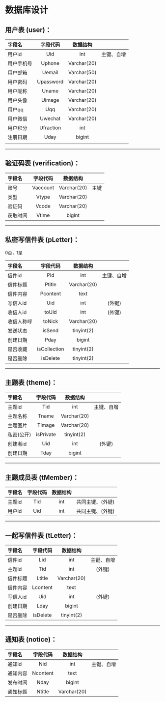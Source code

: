 # 数据库设计

## 用户表 (user)：

| 字段名 | 字段代码 |    数据结构   |     |
|  :-   |   :-:   |     :-:     | :-: |
|用户id  |  Uid    | int | 主键、自增 |
|用户手机号| Uphone | Varchar(20)| |
|用户邮箱|  Uemail  | Varchar(50) ||
|用户密码| Upassword| Varchar(20)||
|用户昵称| Uname    | Varchar(20)||
|用户头像| Uimage   | Varchar(20)||
|用户qq | Uqq      | Varchar(20)||
|用户微信| Uwechat  | Varchar(20)||
|用户积分| Ufraction|   int||
|注册日期| Uday     | bigint||
||  | ||

---

## 验证码表 (verification)：
| 字段名 | 字段代码 |    数据结构   |     |
|  :-   |   :-:   |     :-:     | :-: |
|  账号  | Vaccount | Varchar(20) | 主键 |
|  类型  |   Vtype  | Varchar(20) |
| 验证码 |   Vcode  | Varchar(20) |
|获取时间|   Vtime  | bigint   |

---

## 私密写信件表 (pLetter)：

0否，1是

| 字段名 | 字段代码 |    数据结构   |     |
|  :-   |   :-:   |     :-:     | :-: |
|信件id  |   Pid   | int | 主键、自增 |
|信件标题|  Ptitle  | Varchar(20) ||
|信件内容| Pcontent | text ||
|写信人id| Uid | int | (外键) |
|收信人id|  toUid  | int | (外键) |
|收信人称呼| toNick | Varchar(20) ||
|发送状态|  isSend | tinyint(2) ||
|创建日期|   Pday  | bigint ||
|是否收藏| isCollection | tinyint(2)  ||
|是否删除| isDelete | tinyint(2)  ||

---

## 主题表 (theme)：

| 字段名 | 字段代码 |    数据结构   |     |
|  :-   |   :-:   |     :-:     | :-: |
|主题id  |   Tid   | int | 主键、自增 |
|主题名称|   Tname  | Varchar(20) ||
|主题图片|  Timage  | Varchar(20) ||
|私密(公开)|isPrivate| tinyint(2) ||
|创建者id|   Uid    | int | (外键) ||
|创建日期|   Tday   | bigint ||

---

## 主题成员表 (tMember)：

| 字段名 | 字段代码 |    数据结构   |     |
|  :-   |   :-:   |     :-:     | :-: |
| 主题id |   Tid  |  int | 共同主键、(外键) ||
| 用户id |   Uid  |  int | 共同主键、(外键) ||

---

## 一起写信件表 (tLetter)：

| 字段名 | 字段代码 |    数据结构   |     |
|  :-   |   :-:   |     :-:     | :-: |
|信件id |   Lid   | int | 主键、自增 |
|主题id |   Tid   | int | (外键) |
|信件标题|  Ltitle  | Varchar(20) ||
|信件内容| Lcontent | text ||
|写信人id|   Uid   | int | (外键) |
|创建日期|   Lday   | bigint ||
|是否删除| isDelete | tinyint(2) ||

---

## 通知表 (notice)：

| 字段名 | 字段代码 |    数据结构   |     |
|  :-   |   :-:   |     :-:     | :-: |
|通知id  |   Nid   | int | 主键、自增 |
|通知内容| Ncontent | text ||
|发布时间|   Nday   | bigint ||
|通知标题| Ntitle | Varchar(20) ||


